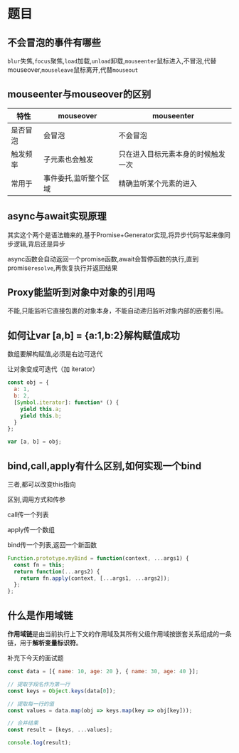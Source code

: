 # 题目

## 不会冒泡的事件有哪些

`blur`失焦,`focus`聚焦,`load`加载,`unload`卸载,`mouseenter`鼠标进入,不冒泡,代替mouseover,`mouseleave`鼠标离开,代替`mouseout`

## mouseenter与mouseover的区别

| 特性     | mouseover             | mouseenter                         |
| -------- | --------------------- | ---------------------------------- |
| 是否冒泡 | 会冒泡                | 不会冒泡                           |
| 触发频率 | 子元素也会触发        | 只在进入目标元素本身的时候触发一次 |
| 常用于   | 事件委托,监听整个区域 | 精确监听某个元素的进入             |

## async与await实现原理

其实这个两个是语法糖来的,基于Promise+Generator实现,将异步代码写起来像同步逻辑,背后还是异步

async函数会自动返回一个promise函数,await会暂停函数的执行,直到promise`resolve`,再恢复执行并返回结果

## Proxy能监听到对象中对象的引用吗

不能,只能监听它直接包裹的对象本身，不能自动递归监听对象内部的嵌套引用。

## 如何让var [a,b] = {a:1,b:2}解构赋值成功

数组要解构赋值,必须是右边可迭代

让对象变成可迭代（加 iterator）

```javascript
const obj = {
  a: 1,
  b: 2,
  [Symbol.iterator]: function* () {
    yield this.a;
    yield this.b;
  }
};

var [a, b] = obj;
```

## bind,call,apply有什么区别,如何实现一个bind

三者,都可以改变this指向

区别,调用方式和传参

call传一个列表

apply传一个数组

bind传一个列表,返回一个新函数

```javascript
Function.prototype.myBind = function(context, ...args1) {
  const fn = this;
  return function(...args2) {
    return fn.apply(context, [...args1, ...args2]);
  };
};
```



## 什么是作用域链

**作用域链**是由当前执行上下文的作用域及其所有父级作用域按嵌套关系组成的一条链，用于**解析变量标识符**。

补充下今天的面试题
```JavaScript
const data = [{ name: 10, age: 20 }, { name: 30, age: 40 }];

// 提取字段名作为第一行
const keys = Object.keys(data[0]);

// 提取每一行的值
const values = data.map(obj => keys.map(key => obj[key]));

// 合并结果
const result = [keys, ...values];

console.log(result);
```